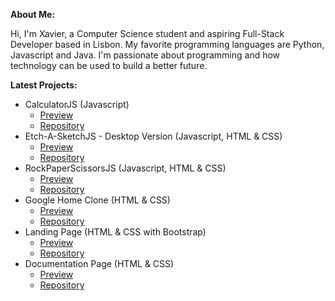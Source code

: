 **About Me:** 

Hi, I'm Xavier, a Computer Science student and aspiring Full-Stack Developer based in Lisbon. My favorite programming languages are Python, Javascript and Java. I'm passionate about programming and how technology can be used to build a better future.



**Latest Projects:**

- CalculatorJS (Javascript)
  - [Preview](https://xarmar.github.io/CalculatorJS/)
  - [Repository](https://github.com/xarmar//CalculatorJS)
- Etch-A-SketchJS - Desktop Version (Javascript, HTML & CSS)
  - [Preview](https://xarmar.github.io/Etch-A-Sketch/)
  - [Repository](https://github.com/xarmar//Etch-A-Sketch)
- RockPaperScissorsJS (Javascript, HTML & CSS)
  - [Preview](https://xarmar.github.io/RockPaperScissorsJS/)
  - [Repository](https://github.com/xarmar/RockPaperScissorsJS)
- Google Home Clone (HTML & CSS)
  - [Preview](https://xarmar.github.io/Google-Home-Clone/)
  - [Repository](https://github.com/xarmar/Google-Home-Clone)
- Landing Page (HTML & CSS with Bootstrap)
  - [Preview](https://xarmar.github.io/Landing-Page/)
  - [Repository](https://github.com/xarmar/Landing-Page)
- Documentation Page (HTML & CSS)
  - [Preview](https://xarmar.github.io/Documentation-Page/)
  - [Repository](https://github.com/xarmar/Documentation-Page)

